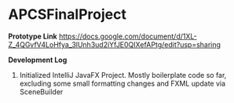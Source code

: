 # APCSFinalProject

**Prototype Link**
https://docs.google.com/document/d/1XL-Z_4QGvfV4LoHfya_3lUnh3ud2iYfJE0QIXefAPtg/edit?usp=sharing

**Development Log**
1. Initialized IntelliJ JavaFX Project. Mostly boilerplate code so far, excluding some small formatting changes and FXML update via SceneBuilder